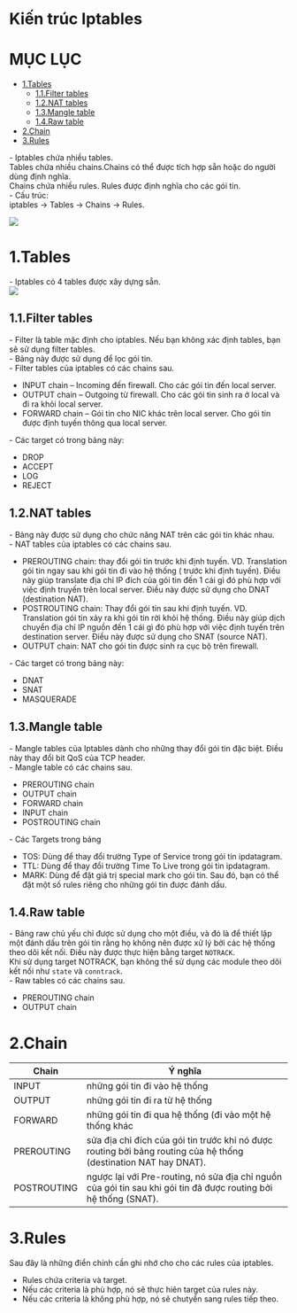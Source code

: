 # Kiến trúc Iptables 

# MỤC LỤC
- [1.Tables](#1)
	- [1.1.Filter tables](#1.1)
	- [1.2.NAT tables](#1.2)
	- [1.3.Mangle table](#1.3)
	- [1.4.Raw table](#1.4)
- [2.Chain](#2)
- [3.Rules](#3)


\- Iptables chứa nhiều tables.  
Tables chứa nhiều chains.Chains có thể được tích hợp sẵn hoặc do người dùng định nghĩa.  
Chains chứa nhiều rules. Rules được định nghĩa cho các gói tin.  
\- Cấu trúc:  
iptables -> Tables -> Chains -> Rules.  

<img src="images/2.png" />

<a name="1"></a>
# 1.Tables
\- Iptables có 4 tables được xây dựng sẵn.  
<img src="images/3.png" />

<a name="1.1"></a>
## 1.1.Filter tables
\- Filter là table mặc định cho iptables. Nếu bạn không xác định tables, bạn sẽ sử dụng filter tables.  
\- Bảng này được sử dụng để lọc gói tin.  
\- Filter tables của iptables có các chains sau.  
- INPUT chain – Incoming đến firewall. Cho các gói tin đến local server.
- OUTPUT chain – Outgoing từ firewall. Cho các gói tin sinh ra ở local và đi ra khỏi local server. 
- FORWARD chain – Gói tin cho NIC khác trên local server. Cho gói tin được định tuyến thông qua local server.

\- Các target có trong bảng này:  
- DROP
- ACCEPT
- LOG
- REJECT

<a name="1.2"></a>
## 1.2.NAT tables
\- Bảng này được sử dụng cho chức năng NAT trên các gói tin khác nhau.  
\- NAT tables của iptables có các chains sau.  
- PREROUTING chain: thay đổi gói tin trước khi định tuyến. VD. Translation gói tin ngay sau khi gói tin đi vào hệ thống ( trước khi định tuyến). Điều này giúp translate địa chỉ IP đích của gói tin đến 1 cái gì đó phù hợp với việc định truyến trên local server. Điều này được sử dụng cho DNAT (destination NAT).
- POSTROUTING chain: Thay đổi gói tin sau khi định tuyến. VD. Translation gói tin xảy ra khi gói tin rời khỏi hệ thống. Điều này giúp dịch chuyển địa chỉ IP nguồn đến 1 cái gì đó phù hợp với việc định tuyến trên destination server. Điều này được sử dụng cho SNAT (source NAT).
- OUTPUT chain: NAT cho gói tin được sinh ra cục bộ trên firewall.

\- Các target có trong bảng này:  
- DNAT
- SNAT
- MASQUERADE

<a name="1.3"></a>
## 1.3.Mangle table
\- Mangle tables của Iptables dành cho những thay đổi gói tin đặc biệt. Điều này thay đổi bit QoS của TCP header.  
\- Mangle table có các chains sau.  
- PREROUTING chain
- OUTPUT chain
- FORWARD chain
- INPUT chain
- POSTROUTING chain

\- Các Targets trong bảng  
- TOS: Dùng để thay đổi trường Type of Service trong gói tin ipdatagram.
- TTL: Dùng để thay đổi trường Time To Live trong gói tin ipdatagram.
- MARK: Dùng để đặt giá trị special mark cho gói tin. Sau đó, bạn có thể đặt một số rules riêng cho những gói tin được đánh dấu.

<a name="1.4"></a>
## 1.4.Raw table
\- Bảng raw chủ yếu chỉ được sử dụng cho một điều, và đó là để thiết lập một đánh dấu trên gói tin rằng họ không nên được xử lý bởi các hệ thống theo dõi kết nối. Điều này được thực hiện bằng target `NOTRACK`.  
Khi sử dụng target NOTRACK, bạn không thể sử dụng các module theo dõi kết nối như `state` và `conntrack`.  
\- Raw tables có các chains sau.  
- PREROUTING chain
- OUTPUT chain

<a name="2"></a>
# 2.Chain
|Chain|Ý nghĩa|
|---|---|
|INPUT|những gói tin đi vào hệ thống|
|OUTPUT|những gói tin đi ra từ hệ thống|
|FORWARD|những gói tin đi qua hệ thống (đi vào một hệ thống khác|
|PREROUTING|sửa địa chỉ đích của gói tin trước khi nó được routing bởi bảng routing của hệ thống (destination NAT hay DNAT).|
|POSTROUTING|ngược lại với Pre-routing, nó sửa địa chỉ nguồn của gói tin sau khi gói tin đã được routing bởi hệ thống (SNAT).|

<a name="3"></a>
# 3.Rules
Sau đây là những điển chính cần ghi nhớ cho cho các rules của iptables.  
- Rules chứa criteria và target.
- Nếu các criteria là phù hợp, nó sẽ thực hiên target của rules này. 
- Nếu các criteria là không phù hợp, nó sẽ chutyển sang rules tiếp theo.














